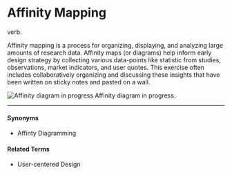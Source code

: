 # Affinity Mapping
verb.

Affinity mapping is a process for organizing, displaying, and analyzing large amounts of research data. Affinity maps (or diagrams) help inform early design strategy by collecting various data-points like statistic from studies, observations, market indicators, and user quotes. This exercise often includes collaboratively organizing and discussing these insights that have been written on sticky notes and pasted on a wall.

![Affinity diagram in progress](https://github.com/voxable-labs/cui-glossary/blob/master/images/chatbot.jpg?raw=true "A Facebook Messenger Chatbot")
Affinity diagram in progress. 

***
#### Synonyms
* Affinty Diagramming

#### Related Terms
* User-centered Design